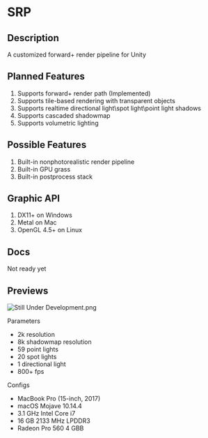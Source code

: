 # SRP

## Description
A customized forward+ render pipeline for Unity

## Planned Features
1. Supports forward+ render path (Implemented)
2. Supports tile-based rendering with transparent objects
3. Supports realtime directional light\spot light\point light shadows
4. Supports cascaded shadowmap
5. Supports volumetric lighting

## Possible Features
1. Built-in nonphotorealistic render pipeline
2. Built-in GPU grass
3. Built-in postprocess stack

## Graphic API
1. DX11+ on Windows
2. Metal on Mac
3. OpenGL 4.5+ on Linux

## Docs
Not ready yet

## Previews
![Still Under Development.png](https://i.loli.net/2019/09/14/OvhElRIoYqS32U7.png)

Parameters
+ 2k resolution
+ 8k shadowmap resolution
+ 59 point lights
+ 20 spot lights
+ 1 directional light
+ 800+ fps

Configs
+ MacBook Pro (15-inch, 2017)
+ macOS Mojave 10.14.4
+ 3.1 GHz Intel Core i7
+ 16 GB 2133 MHz LPDDR3
+ Radeon Pro 560 4 GBB